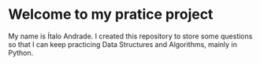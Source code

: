 # Welcome to my pratice project
My name is Ítalo Andrade. 
I created this repository to store some questions so that I can keep practicing Data Structures and Algorithms, mainly in Python.